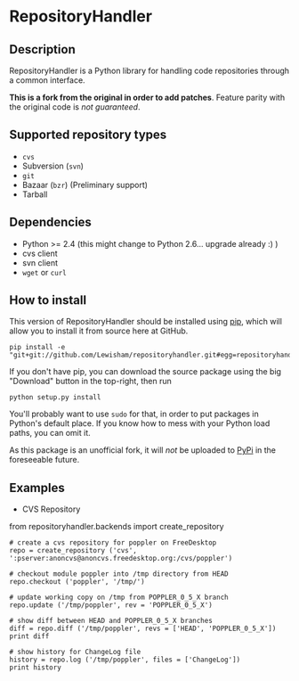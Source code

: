 RepositoryHandler
=================

Description
-----------

RepositoryHandler is a Python library for handling code repositories 
through a common interface.

**This is a fork from the original in order to add patches**. Feature
parity with the original code is *not guaranteed*.

Supported repository types
--------------------------

* `cvs`
* Subversion (`svn`)
* `git`
* Bazaar (`bzr`) (Preliminary support)
* Tarball

Dependencies
------------

* Python >= 2.4 (this might change to Python 2.6... upgrade already :) )
* cvs client
* svn client
* `wget` or `curl`

How to install
--------------

This version of RepositoryHandler should be installed using [pip](http://pip.openplans.org/), which
will allow you to install it from source here at GitHub. 

    pip install -e "git+git://github.com/Lewisham/repositoryhandler.git#egg=repositoryhandler"

If you don't have pip, you can download the source package using the big "Download" button in the top-right, then run

    python setup.py install

You'll probably want to use `sudo` for that, in order to put packages in Python's default place. If you know how to mess
with your Python load paths, you can omit it.

As this package is an unofficial fork, it will *not* be uploaded to [PyPi](http://pypi.python.org/pypi/) in the
foreseeable future.

Examples
--------

* CVS Repository

from repositoryhandler.backends import create\_repository

    # create a cvs repository for poppler on FreeDesktop
    repo = create_repository ('cvs', ':pserver:anoncvs@anoncvs.freedesktop.org:/cvs/poppler')

    # checkout module poppler into /tmp directory from HEAD
    repo.checkout ('poppler', '/tmp/')

    # update working copy on /tmp from POPPLER_0_5_X branch
    repo.update ('/tmp/poppler', rev = 'POPPLER_0_5_X')

    # show diff between HEAD and POPPLER_0_5_X branches
    diff = repo.diff ('/tmp/poppler', revs = ['HEAD', 'POPPLER_0_5_X'])
    print diff

    # show history for ChangeLog file
    history = repo.log ('/tmp/poppler', files = ['ChangeLog'])
    print history


